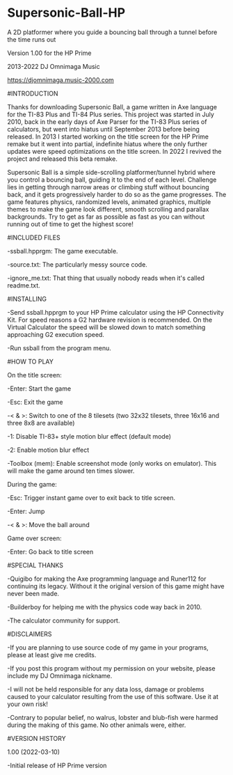 # Supersonic-Ball-HP
A 2D platformer where you guide a bouncing ball through a tunnel before the time runs out

Version 1.00 for the HP Prime

2013-2022 DJ Omnimaga Music

https://djomnimaga.music-2000.com



#INTRODUCTION

Thanks for downloading Supersonic Ball, a game written in Axe language for the TI-83 Plus and TI-84 Plus series. This project was started in
July 2010, back in the early days of Axe Parser for the TI-83 Plus series of calculators, but went into hiatus until September 2013 before
being released. In 2013 I started working on the title screen for the HP Prime remake but it went into partial, indefinite hiatus where the
only further updates were speed optimizations on the title screen. In 2022 I revived the project and released this beta remake.

Supersonic Ball is a simple side-scrolling platformer/tunnel hybrid where you control a bouncing ball, guiding it to the end of each level.
Challenge lies in getting through narrow areas or climbing stuff without bouncing back, and it gets progressively harder to do so as the
game progresses. The game features physics, randomized levels, animated graphics, multiple themes to make the game look different,
smooth scrolling and parallax backgrounds. Try to get as far as possible as fast as you can without running out of time to get the
highest score!

 
#INCLUDED FILES

-ssball.hpprgm: The game executable.

-source.txt: The particularly messy source code.

-ignore_me.txt: That thing that usually nobody reads when it's called readme.txt.



#INSTALLING

-Send ssball.hpprgm to your HP Prime calculator using the HP Connectivity Kit. For speed reasons a G2 hardware revision is recommended.
 On the Virtual Calculator the speed will be slowed down to match something approaching G2 execution speed.
 
-Run ssball from the program menu.


#HOW TO PLAY

On the title screen:

-Enter: Start the game

-Esc: Exit the game

-< & >: Switch to one of the 8 tilesets (two 32x32 tilesets, three 16x16 and three 8x8 are available)

-1: Disable TI-83+ style motion blur effect (default mode)

-2: Enable motion blur effect

-Toolbox (mem): Enable screenshot mode (only works on emulator). This will make the game around ten times slower.


During the game:

-Esc: Trigger instant game over to exit back to title screen.

-Enter: Jump

-< & >: Move the ball around


Game over screen:

-Enter: Go back to title screen


#SPECIAL THANKS

-Quigibo for making the Axe programming language and Runer112 for continuing its legacy. Without it the original version of this game might
 have never been made.
 
-Builderboy for helping me with the physics code way back in 2010.

-The calculator community for support.


#DISCLAIMERS

-If you are planning to use source code of my game in your programs, please at least give me credits.

-If you post this program without my permission on your website, please include my DJ Omnimaga nickname. 

-I will not be held responsible for any data loss, damage or problems caused to your calculator resulting from the use of this software.
 Use it at your own risk!
 
-Contrary to popular belief, no walrus, lobster and blub-fish were harmed during the making of this game. No other animals were, either.


#VERSION HISTORY

1.00 (2022-03-10)

-Initial release of HP Prime version
